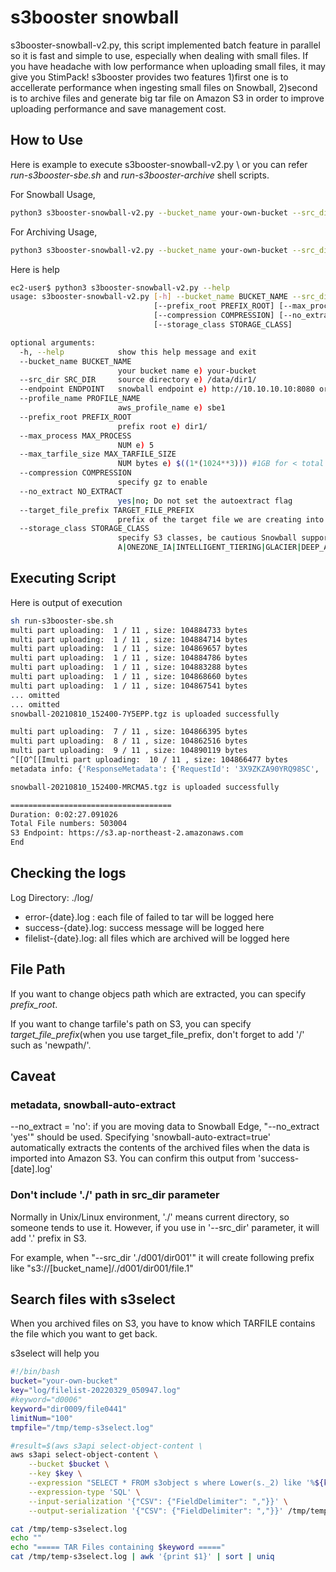 # s3booster snowball
s3booster-snowball-v2.py, this script implemented batch feature in parallel so it is fast and simple to use, especially when dealing with small files. If you have headache with low performance when uploading small files, it may give you StimPack!
s3booster provides two features 1)first one is to accellerate performance when ingesting small files on Snowball, 2)second is to archive files and generate big tar file on Amazon S3 in order to improve uploading performance and save management cost.

## How to Use
Here is example to execute s3booster-snowball-v2.py \\
or you can refer *run-s3booster-sbe.sh* and *run-s3booster-archive* shell scripts.

For Snowball Usage,
```sh
python3 s3booster-snowball-v2.py --bucket_name your-own-bucket --src_dir /data/fs1/ --endpoint https://s3.ap-northeast-2.amazonaws.com --profile_name sbe1 --prefix_root fs3/ --max_process 5 --max_tarfile_size $((1*(1024**3))) 
```

For Archiving Usage,
```sh
python3 s3booster-snowball-v2.py --bucket_name your-own-bucket --src_dir /data/fs1/ --endpoint https://s3.ap-northeast-2.amazonaws.com --profile_name sbe1 --max_process 5 --max_tarfile_size $((1*(1024**3))) --no_extract 'yes' --target_file_prefix 'new_s3_path/' --storage_class 'GLACIER_IR'
```

Here is help 
```sh
ec2-user$ python3 s3booster-snowball-v2.py --help
usage: s3booster-snowball-v2.py [-h] --bucket_name BUCKET_NAME --src_dir SRC_DIR --endpoint ENDPOINT [--profile_name PROFILE_NAME]
                                [--prefix_root PREFIX_ROOT] [--max_process MAX_PROCESS] [--max_tarfile_size MAX_TARFILE_SIZE]
                                [--compression COMPRESSION] [--no_extract NO_EXTRACT] [--target_file_prefix TARGET_FILE_PREFIX]
                                [--storage_class STORAGE_CLASS]

optional arguments:
  -h, --help            show this help message and exit
  --bucket_name BUCKET_NAME
                        your bucket name e) your-bucket
  --src_dir SRC_DIR     source directory e) /data/dir1/
  --endpoint ENDPOINT   snowball endpoint e) http://10.10.10.10:8080 or https://s3.ap-northeast-2.amazonaws.com
  --profile_name PROFILE_NAME
                        aws_profile_name e) sbe1
  --prefix_root PREFIX_ROOT
                        prefix root e) dir1/
  --max_process MAX_PROCESS
                        NUM e) 5
  --max_tarfile_size MAX_TARFILE_SIZE
                        NUM bytes e) $((1*(1024**3))) #1GB for < total 50GB, 10GB for >total 50GB
  --compression COMPRESSION
                        specify gz to enable
  --no_extract NO_EXTRACT
                        yes|no; Do not set the autoextract flag
  --target_file_prefix TARGET_FILE_PREFIX
                        prefix of the target file we are creating into the snowball
  --storage_class STORAGE_CLASS
                        specify S3 classes, be cautious Snowball support only STANDARD class; StorageClass=STANDARD|REDUCED_REDUNDANCY|STANDARD_I
                        A|ONEZONE_IA|INTELLIGENT_TIERING|GLACIER|DEEP_ARCHIVE|OUTPOSTS|GLACIER_IR
```                        

## Executing Script
Here is output of execution
```sh
sh run-s3booster-sbe.sh
multi part uploading:  1 / 11 , size: 104884733 bytes
multi part uploading:  1 / 11 , size: 104884714 bytes
multi part uploading:  1 / 11 , size: 104869657 bytes
multi part uploading:  1 / 11 , size: 104884786 bytes
multi part uploading:  1 / 11 , size: 104883288 bytes
multi part uploading:  1 / 11 , size: 104868660 bytes
multi part uploading:  1 / 11 , size: 104867541 bytes
... omitted
... omitted
snowball-20210810_152400-7Y5EPP.tgz is uploaded successfully

multi part uploading:  7 / 11 , size: 104866395 bytes
multi part uploading:  8 / 11 , size: 104862516 bytes
multi part uploading:  9 / 11 , size: 104890119 bytes
^[[O^[[Imulti part uploading:  10 / 11 , size: 104866477 bytes
metadata info: {'ResponseMetadata': {'RequestId': '3X9ZKZA90YRQ98SC', 'HostId': 'YcmBg0Syf9pEbRjMPdorhyIZgckXsz8xliXagtZxDp8gasK4TDwgG98g6rrHxTy8F6fKEOQ3/+4=', 'HTTPStatusCode': 200, 'HTTPHeaders': {'x-amz-id-2': 'YcmBg0Syf9pEbRjMPdorhyIZgckXsz8xliXagtZxDp8gasK4TDwgG98g6rrHxTy8F6fKEOQ3/+4=', 'x-amz-request-id': '3X9ZKZA90YRQ98SC', 'date': 'Tue, 10 Aug 2021 15:26:28 GMT', 'last-modified': 'Tue, 10 Aug 2021 15:25:24 GMT', 'etag': '"06aa2906ce7dbf864d64ff828d615c65-11"', 'x-amz-meta-snowball-auto-extract': 'true', 'accept-ranges': 'bytes', 'content-type': 'binary/octet-stream', 'server': 'AmazonS3', 'content-length': '1077720331'}, 'RetryAttempts': 0}, 'AcceptRanges': 'bytes', 'LastModified': datetime.datetime(2021, 8, 10, 15, 25, 24, tzinfo=tzutc()), 'ContentLength': 1077720331, 'ETag': '"06aa2906ce7dbf864d64ff828d615c65-11"', 'ContentType': 'binary/octet-stream', 'Metadata': {'snowball-auto-extract': 'true'}}

snowball-20210810_152400-MRCMA5.tgz is uploaded successfully

====================================
Duration: 0:02:27.091026
Total File numbers: 503004
S3 Endpoint: https://s3.ap-northeast-2.amazonaws.com
End
```
## Checking the logs
Log Directory: ./log/
- error-{date}.log : each file of failed to tar will be logged here
- success-{date}.log: success message will be logged here
- filelist-{date}.log: all files which are archived will be logged here

## File Path
If you want to change objecs path which are extracted, you can specify *prefix_root*.

If you want to change tarfile's path on S3, you can specify *target_file_prefix*(when you use target_file_prefix, don't forget to add '/' such as 'newpath/'.
## Caveat
### metadata, snowball-auto-extract
--no_extract = 'no': if you are moving data to Snowball Edge, "--no_extract 'yes'" should be used.
Specifying 'snowball-auto-extract=true' automatically extracts the contents of the archived files when the data is imported into Amazon S3. You can confirm this output from 'success-[date].log'
### Don't include './' path in src_dir parameter
Normally in Unix/Linux environment, './' means current directory, so someone tends to use it. However, if you use in '--src_dir' parameter, it will add '.' prefix in S3.

For example, 
when "--src_dir './d001/dir001'" 
it will create following prefix like "s3://[bucket_name]/./d001/dir001/file.1"

## Search files with s3select
When you archived files on S3, you have to know which TARFILE contains the file which you want to get back. 

s3select will help you

```sh
#!/bin/bash
bucket="your-own-bucket"
key="log/filelist-20220329_050947.log"
#keyword="d0006"
keyword="dir0009/file0441"
limitNum="100"
tmpfile="/tmp/temp-s3select.log"

#result=$(aws s3api select-object-content \
aws s3api select-object-content \
    --bucket $bucket \
    --key $key \
    --expression "SELECT * FROM s3object s where Lower(s._2) like '%${keyword}%' limit $limitNum" \
    --expression-type 'SQL' \
    --input-serialization '{"CSV": {"FieldDelimiter": ","}}' \
    --output-serialization '{"CSV": {"FieldDelimiter": ","}}' /tmp/temp-s3select.log

cat /tmp/temp-s3select.log
echo ""
echo "===== TAR Files containing $keyword ====="
cat /tmp/temp-s3select.log | awk '{print $1}' | sort | uniq
```
